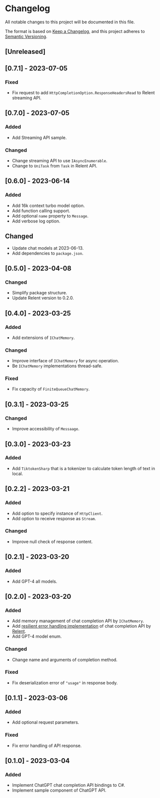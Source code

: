 # Changelog

All notable changes to this project will be documented in this file.

The format is based on [Keep a Changelog](https://keepachangelog.com/en/1.0.0/),
and this project adheres to [Semantic Versioning](https://semver.org/spec/v2.0.0.html).

## [Unreleased]

## [0.7.1] - 2023-07-05

### Fixed

- Fix request to add `HttpCompletionOption.ResponseHeadersRead` to Relent streaming API.

## [0.7.0] - 2023-07-05

### Added

- Add Streaming API sample.

### Changed

- Change streaming API to use `IAsyncEnumerable`.
- Change to `UniTask` from `Task` in Relent API.

## [0.6.0] - 2023-06-14

### Added

- Add 16k context turbo model option.
- Add function calling support.
- Add optional `name` property to `Message`.
- Add verbose log option.

## Changed

- Update chat models at 2023-06-13.
- Add dependencies to `package.json`.

## [0.5.0] - 2023-04-08

### Changed

- Simplify package structure.
- Update Relent version to 0.2.0.

## [0.4.0] - 2023-03-25

### Added

- Add extensions of `IChatMemory`.

### Changed

- Improve interface of `IChatMemory` for async operation.
- Be `IChatMemory` implementations thread-safe.

### Fixed

- Fix capacity of `FiniteQueueChatMemory`.

## [0.3.1] - 2023-03-25

### Changed

- Improve accessibility of `Messaage`.

## [0.3.0] - 2023-03-23

### Added

- Add `TiktokenSharp` that is a tokenizer to calculate token length of text in local.

## [0.2.2] - 2023-03-21

### Added

- Add option to specify instance of `HttpClient`.
- Add option to receive response as `Stream`.

### Changed

- Improve null check of response content.

## [0.2.1] - 2023-03-20

### Added

- Add GPT-4 all models.

## [0.2.0] - 2023-03-20

### Added

- Add memory management of chat completion API by `IChatMemory`.
- Add [resilient error handling implementation](https://github.com/mochi-neko/ChatGPT-API-unity/blob/main/Assets/Mochineko/ChatGPT_API.Relent/RelentChatCompletionAPIConnection.cs) of chat completion API by [Relent](https://github.com/mochi-neko/Relent).
- Add GPT-4 model enum.

### Changed

- Change name and arguments of completion method.

### Fixed

- Fix deserialization error of `"usage"` in response body.

## [0.1.1] - 2023-03-06

### Added

- Add optional request parameters.

### Fixed

- Fix error handling of API response.

## [0.1.0] - 2023-03-04

### Added

- Implement ChatGPT chat completion API bindings to C#.
- Implement sample component of ChatGPT API.
